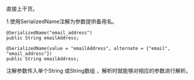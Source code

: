 直接上干货。

1.使用SerializedName注解为参数提供备用名。

```
@SerializedName("email_address")
public String emailAddress;
```

```
@SerializedName(value = "emailAddress", alternate = {"email", "email_address"})
public String emailAddress;
```

注解参数传入单个String 或String数组 ，解析时就能够对相应的参数进行解析。

